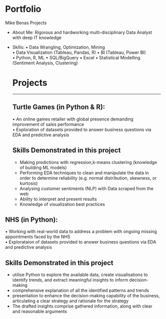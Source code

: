 # Portfolio
Mike Benas Projects
* About Me: Rigorous and hardworking multi-disciplinary Data Analyst with deep IT knowledge 
* Skills: 
  •	Data Wrangling, Optimization, Mining	
  •	Data Visualization (Tableau, Pandas, R)
  •	BI (Tableau, Power BI)	
  •	Python, R, ML
  •	SQL/BigQuery	•	Excel
  •	Statistical Modelling (Sentiment Analysis, Clustering)
  
  
  # Projects
  -----------------
  ## Turtle Games (in Python & R):
    •		An online games retailer with global presence demanding improvement of sales performance</br>
    •	  Exploration of datasets provided to answer business questions via EDA and predictive analysis</br>
    
  ## Skills Demonstrated in this project
  * Making predictions with regression,k-means clustering (knowledge of building ML models)
  * Performing EDA techniques to clean and manipulate the data in order to determine reliability (e.g. normal distribution, skewness, or kurtosis)
  * Analysing customer sentiments (NLP) with Data scraped from the web 
  * Ability to interpret and present results
  * Knowledge of visualization best practices

 ## NHS (in Python):
   •		Working with real-world data to address a problem with ongoing missing appointments faced by the NHS</br>
   •	  Explorataion of datasets provided to answer business questions via EDA and predictive analysis</br>
    
  ## Skills Demonstrated in this project
  * utilise Python to explore the available data, create visualisations to identify trends, and extract meaningful insights to inform decision-making
  * comprehensive explanation of all the identified patterns and trends
  * presentation to enhance the decision-making capability of the business, articulating a clear strategy and rationale for the strategy
  * The drafted insights comprise gathered information, along with clear and reasonable arguments
  
